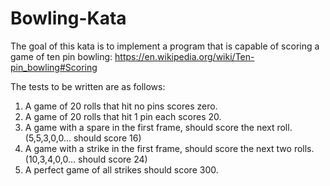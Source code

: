 # Bowling-Kata

The goal of this kata is to implement a program that is capable of scoring a game of ten pin bowling:
https://en.wikipedia.org/wiki/Ten-pin_bowling#Scoring

The tests to be written are as follows:

1. A game of 20 rolls that hit no pins scores zero.
2. A game of 20 rolls that hit 1 pin each scores 20.
3. A game with a spare in the first frame, should score the next roll. (5,5,3,0,0... should score 16) 
4. A game with a strike in the first frame, should score the next two rolls. (10,3,4,0,0... should score 24)
5. A perfect game of all strikes should score 300.
